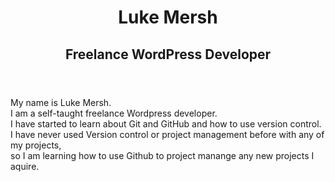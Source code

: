<link type="text/css" rel="stylesheet" href="style.css">
<header>
  <h1>Luke Mersh</h1>
  <h2>Freelance WordPress Developer</h2>
  </header>
  <main>
<p> My name is Luke Mersh.<br/>
I am a self-taught freelance Wordpress developer.<br/>
I have started to learn about Git and GitHub and how to use version control.<br/>
I have never used Version control or project management before with any of my projects,<br/>
  so I am learning how to use Github to project manange any new projects I aquire.</p>
  </main>
  <footer>
  </footer>
  
